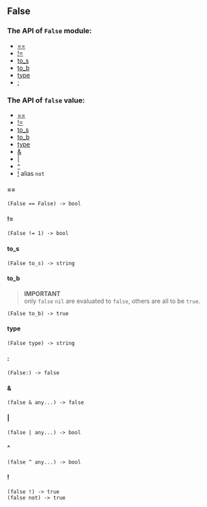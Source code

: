False
-

### The API of `False` module:

+ [==](#==)
+ [!=](#!=)
+ [to_s](#to_s)
+ [to_b](#to_b)
+ [type](#type)
+ [:](#:)

### The API of `false` value:

+ [==](#==)
+ [!=](#!=)
+ [to_s](#to_s)
+ [to_b](#to_b)
+ [type](#type)
+ [&](#&)
+ [|](#|)
+ [^](#^)
+ [!](#!) alias `not`


#### ==

```aquarius
(False == False) -> bool
```

#### !=

```aquarius
(False != 1) -> bool
```

#### to_s

```aquarius
(False to_s) -> string
```

#### to_b

> **IMPORTANT**</br>
> only `false` `nil` are evaluated to `false`, others are all to be `true`.

```aquarius
(False to_b) -> true
```

#### type

```aquarius
(False type) -> string
```

#### :

```aquarius
(False:) -> false
```

#### &

```aquarius
(false & any...) -> false
```

#### |

```aquarius
(false | any...) -> bool
```

#### ^

```aquarius
(false ^ any...) -> bool
```

#### !

```aquarius
(false !) -> true
(false not) -> true
```